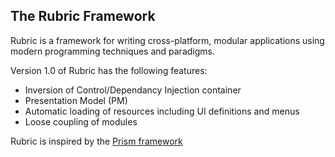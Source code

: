 ## The Rubric Framework

Rubric is a framework for writing cross-platform, modular applications using modern programming techniques and paradigms.

Version 1.0 of Rubric has the following features:

* Inversion of Control/Dependancy Injection container
* Presentation Model (PM)
* Automatic loading of resources including UI definitions and menus
* Loose coupling of modules

Rubric is inspired by the [Prism framework](https://github.com/PrismLibrary/Prism)

